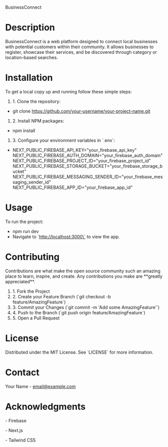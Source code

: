 BusinessConnect

# Description

BusinessConnect is a web platform designed to connect local businesses with potential customers within their community. It allows businesses to register, showcase their services, and be discovered through category or location-based searches.

# Installation

To get a local copy up and running follow these simple steps:

1. 1\. Clone the repository:

- git clone <https://github.com/your-username/your-project-name.git>

1. 2\. Install NPM packages:

- npm install

1. 3\. Configure your environment variables in \`.env\`:

- NEXT_PUBLIC_FIREBASE_API_KEY="your_firebase_api_key"  
    NEXT_PUBLIC_FIREBASE_AUTH_DOMAIN="your_firebase_auth_domain"  
    NEXT_PUBLIC_FIREBASE_PROJECT_ID="your_firebase_project_id"  
    NEXT_PUBLIC_FIREBASE_STORAGE_BUCKET="your_firebase_storage_bucket"  
    NEXT_PUBLIC_FIREBASE_MESSAGING_SENDER_ID="your_firebase_messaging_sender_id"  
    NEXT_PUBLIC_FIREBASE_APP_ID="your_firebase_app_id"

# Usage

To run the project:

- npm run dev
- Navigate to \`<http://localhost:3000\`> to view the app.

# Contributing

Contributions are what make the open source community such an amazing place to learn, inspire, and create. Any contributions you make are \*\*greatly appreciated\*\*.

1. 1\. Fork the Project
2. 2\. Create your Feature Branch (\`git checkout -b feature/AmazingFeature\`)
3. 3\. Commit your Changes (\`git commit -m 'Add some AmazingFeature'\`)
4. 4\. Push to the Branch (\`git push origin feature/AmazingFeature\`)
5. 5\. Open a Pull Request

# License

Distributed under the MIT License. See \`LICENSE\` for more information.

# Contact

Your Name - <email@example.com>

# Acknowledgments

\- Firebase

\- Next.js

\- Tailwind CSS
